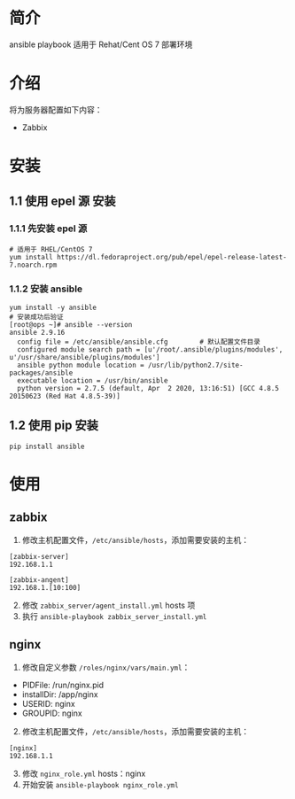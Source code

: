 # 简介

ansible playbook 适用于 Rehat/Cent OS 7 部署环境

# 介绍

将为服务器配置如下内容：

- Zabbix


# 安装

## 1.1 使用 epel 源 安装

### 1.1.1 先安装 epel 源

```shell
# 适用于 RHEL/CentOS 7
yum install https://dl.fedoraproject.org/pub/epel/epel-release-latest-7.noarch.rpm
```

### 1.1.2 安装 ansible

```shell
yum install -y ansible
# 安装成功后验证
[root@ops ~]# ansible --version
ansible 2.9.16
  config file = /etc/ansible/ansible.cfg        # 默认配置文件目录
  configured module search path = [u'/root/.ansible/plugins/modules', u'/usr/share/ansible/plugins/modules']
  ansible python module location = /usr/lib/python2.7/site-packages/ansible
  executable location = /usr/bin/ansible
  python version = 2.7.5 (default, Apr  2 2020, 13:16:51) [GCC 4.8.5 20150623 (Red Hat 4.8.5-39)]
```

## 1.2 使用 pip 安装

`pip install ansible`

# 使用

## zabbix

1. 修改主机配置文件，`/etc/ansible/hosts`，添加需要安装的主机：

```
[zabbix-server]
192.168.1.1

[zabbix-angent]
192.168.1.[10:100]
```

2. 修改 `zabbix_server/agent_install.yml` hosts 项
3. 执行 `ansible-playbook zabbix_server_install.yml`

## nginx

1. 修改自定义参数 `/roles/nginx/vars/main.yml`：

- PIDFile: /run/nginx.pid
- installDir: /app/nginx
- USERID: nginx
- GROUPID: nginx

2. 修改主机配置文件，`/etc/ansible/hosts`，添加需要安装的主机：

```
[nginx]
192.168.1.1
```

3. 修改 `nginx_role.yml` hosts：nginx
4. 开始安装 `ansible-playbook nginx_role.yml`